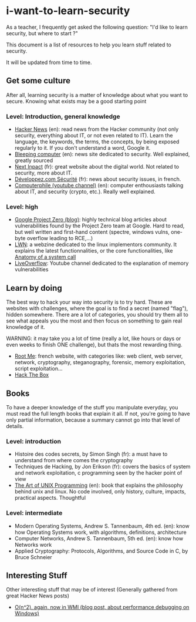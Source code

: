 # i-want-to-learn-security

As a teacher, I frequently get asked the following question: "I'd like to learn security, but where to start ?"

This document is a list of resources to help you learn stuff related to security.

It will be updated from time to time.

## Get some culture

After all, learning security is a matter of knowledge about what you want to secure. Knowing what exists may be a good starting point

### Level: Introduction, general knowledge

* [Hacker News](https://news.ycombinator.com/best) (en): read news from the Hacker community (not only security, everything about IT, or not even related to IT). Learn the language, the keywords, the terms, the concepts, by being exposed regularly to it. If you don't understand a word, Google it.
* [Bleeping computer](https://www.bleepingcomputer.com/) (en): news site dedicated to security. Well explained, greatly sourced
* [Next Inpact](https://www.nextinpact.com/) (fr): great website about the digital world. Not related to security, more about IT.
* [Développez.com Sécurité](https://securite.developpez.com/) (fr): news about security issues, in french.
* [Computerphile (youtube channel)](https://www.youtube.com/channel/UC9-y-6csu5WGm29I7JiwpnA) (en): computer enthousiasts talking about IT, and security (crypto, etc.). Really well explained.

### Level: high

* [Google Project Zero (blog)](https://googleprojectzero.blogspot.com/): highly technical blog articles about vulnerabilities found by the Project Zero team at Google. Hard to read, but well written and first-hand content (spectre, windows vulns, one-byte overflow leading to RCE,...)
* [LWN](https://lwn.net/): a webzine dedicated to the linux implementors community. It explains the latest functionnalities, or the core functionalities, like [Anatomy of a system call](https://lwn.net/Articles/604287/)
* [LiveOverflow](https://www.youtube.com/channel/UClcE-kVhqyiHCcjYwcpfj9w): Youtube channel dedicated to the explanation of memory vulnerabilities

## Learn by doing

The best way to hack your way into security is to try hard.
These are websites with challenges, where the goal is to find a secret (named "flag"), hidden somewhere.
There are a lot of categories, you should try them all to see what appeals you the most and then focus on something to gain real knowledge of it.

WARNING: it may take you a lot of time (really a lot, like hours or days or even weeks to finish ONE challenge), but thats the most rewarding thing.

* [Root Me](https://root-me.org): french website, with categories like: web client, web server, network, cryptography, steganography, forensic, memory exploitation, script exploitation...
* [Hack The Box](https://www.hackthebox.eu/)

## Books

To have a deeper knowledge of the stuff you manipulate everyday, you must read the full length books that explain it all. If not, you're going to have only partial information, because a summary cannot go into that level of details.

### Level: introduction

* Histoire des codes secrets, by Simon Singh (fr): a must have to understand from where comes the cryptography
* Techniques de Hacking, by Jon Erikson (fr): covers the basics of system and network exploitation, c programming seen by the hacker point of view
* [The Art of UNIX Programming](https://www.arp242.net/the-art-of-unix-programming/) (en): book that explains the philosophy behind unix and linux. No code involved, only history, culture, impacts, practical aspects. Thoughtful

### Level: intermediate

* Modern Operating Systems, Andrew S. Tannenbaum, 4th ed. (en): know how Operating Systems work, with algorithms, definitions, architecture
* Computer Networks, Andrew S. Tannenbaum, 5th ed. (en): know how Networks work
* Applied Cryptography: Protocols, Algorithms, and Source Code in C, by Bruce Schneier

## Interesting Stuff

Other interesting stuff that may be of interest (Generally gathered from great Hacker News posts)

* [O(n^2), again, now in WMI (blog post, about performance debugging on Windows)](https://randomascii.wordpress.com/2019/12/08/on2-again-now-in-wmi/)


